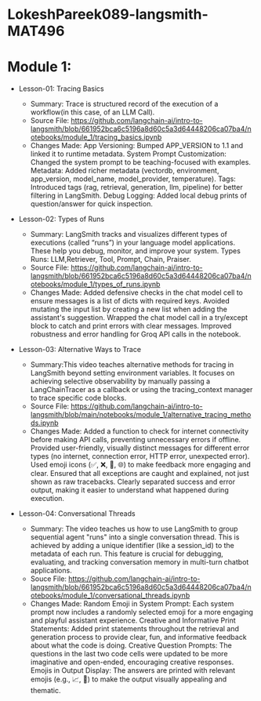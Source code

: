 # LokeshPareek089-langsmith-MAT496
# Module 1:
  * Lesson-01: Tracing Basics
    * Summary: Trace is structured record of the execution of a workflow(in this case, of an LLM Call).
    * Source File: https://github.com/langchain-ai/intro-to-langsmith/blob/661952bca6c5196a8d60c5a3d64448206ca07ba4/notebooks/module_1/tracing_basics.ipynb
    * Changes Made:
      App Versioning: Bumped APP_VERSION to 1.1 and linked it to runtime metadata.
      System Prompt Customization: Changed the system prompt to be teaching-focused with examples.
      Metadata: Added richer metadata (vectordb, environment, app_version, model_name, model_provider,
      temperature).
      Tags: Introduced tags (rag, retrieval, generation, llm, pipeline) for better filtering in LangSmith.
      Debug Logging: Added local debug prints of question/answer for quick inspection.

  * Lesson-02: Types of Runs
    * Summary: LangSmith tracks and visualizes different types of executions (called “runs”) in your
      language model applications. These help you debug, monitor, and improve your system. Types Runs:
      LLM,Retriever, Tool, Prompt, Chain, Praiser.
    * Source File: https://github.com/langchain-ai/intro-to-langsmith/blob/661952bca6c5196a8d60c5a3d64448206ca07ba4/notebooks/module_1/types_of_runs.ipynb
    * Changes Made:
      Added defensive checks in the chat model cell to ensure messages is a list of dicts with required
      keys.
      Avoided mutating the input list by creating a new list when adding the assistant's suggestion.
      Wrapped the chat model call in a try/except block to catch and print errors with clear messages.
      Improved robustness and error handling for Groq API calls in the notebook.

  * Lesson-03: Alternative Ways to Trace
    * Summary:This video teaches alternative  methods for tracing in LangSmith beyond setting environment
      variables. It focuses on achieving selective observability by manually passing a LangChainTracer
      as a callback or using the tracing_context manager to trace specific code blocks.
    * Source File: https://github.com/langchain-ai/intro-to-langsmith/blob/main/notebooks/module_1/alternative_tracing_methods.ipynb
    * Changes Made:
      Added a function to check for internet connectivity before making API calls, preventing
      unnecessary errors if offline.
      Provided user-friendly, visually distinct messages for different error types (no internet,
      connection error, HTTP error, unexpected error).
      Used emoji icons (✅, ❌, 🚫, 🌐) to make feedback more engaging and clear.
      Ensured that all exceptions are caught and explained, not just shown as raw tracebacks.
      Clearly separated success and error output, making it easier to understand what happened during
      execution.

  * Lesson-04: Conversational Threads
    * Summary: The video teaches us how to use LangSmith to group sequential agent "runs" into a single
      conversation thread. This is achieved by adding a unique identifier (like a session_id) to the
      metadata of each run. This feature is crucial for debugging, evaluating, and tracking
      conversation memory in multi-turn chatbot applications.
    * Souce File: https://github.com/langchain-ai/intro-to-langsmith/blob/661952bca6c5196a8d60c5a3d64448206ca07ba4/notebooks/module_1/conversational_threads.ipynb
    * Changes Made:
      Random Emoji in System Prompt:
        Each system prompt now includes a randomly selected emoji for a more engaging and playful
        assistant experience.
      Creative and Informative Print Statements:
      Added print statements throughout the retrieval and generation process to provide clear, fun, and
        informative feedback about what the code is doing.
      Creative Question Prompts:
        The questions in the last two code cells were updated to be more imaginative and open-ended,
        encouraging creative responses.
      Emojis in Output Display:
        The answers are printed with relevant emojis (e.g., 📈, 🎨) to make the output visually
        appealing and thematic.
